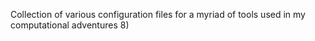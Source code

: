 Collection of various configuration files for a myriad of tools used in my computational adventures 8)
